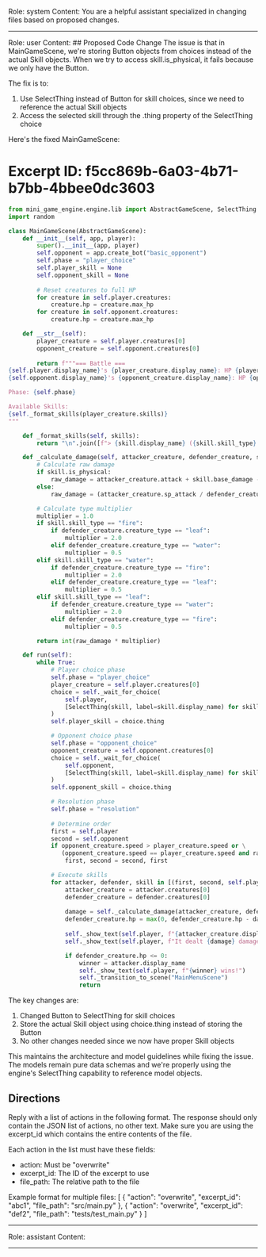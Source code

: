 Role: system
Content: You are a helpful assistant specialized in changing files based on proposed changes.
__________________
Role: user
Content: ## Proposed Code Change
The issue is that in MainGameScene, we're storing Button objects from choices instead of the actual Skill objects. When we try to access skill.is_physical, it fails because we only have the Button.

The fix is to:
1. Use SelectThing instead of Button for skill choices, since we need to reference the actual Skill objects
2. Access the selected skill through the .thing property of the SelectThing choice

Here's the fixed MainGameScene:

# Excerpt ID: f5cc869b-6a03-4b71-b7bb-4bbee0dc3603
```python main_game/scenes/main_game_scene.py
from mini_game_engine.engine.lib import AbstractGameScene, SelectThing
import random

class MainGameScene(AbstractGameScene):
    def __init__(self, app, player):
        super().__init__(app, player)
        self.opponent = app.create_bot("basic_opponent")
        self.phase = "player_choice"
        self.player_skill = None
        self.opponent_skill = None
        
        # Reset creatures to full HP
        for creature in self.player.creatures:
            creature.hp = creature.max_hp
        for creature in self.opponent.creatures:
            creature.hp = creature.max_hp

    def __str__(self):
        player_creature = self.player.creatures[0]
        opponent_creature = self.opponent.creatures[0]
        
        return f"""=== Battle ===
{self.player.display_name}'s {player_creature.display_name}: HP {player_creature.hp}/{player_creature.max_hp}
{self.opponent.display_name}'s {opponent_creature.display_name}: HP {opponent_creature.hp}/{opponent_creature.max_hp}

Phase: {self.phase}

Available Skills:
{self._format_skills(player_creature.skills)}
"""

    def _format_skills(self, skills):
        return "\n".join([f"> {skill.display_name} ({skill.skill_type} type, {'Physical' if skill.is_physical else 'Special'})" for skill in skills])

    def _calculate_damage(self, attacker_creature, defender_creature, skill):
        # Calculate raw damage
        if skill.is_physical:
            raw_damage = attacker_creature.attack + skill.base_damage - defender_creature.defense
        else:
            raw_damage = (attacker_creature.sp_attack / defender_creature.sp_defense) * skill.base_damage

        # Calculate type multiplier
        multiplier = 1.0
        if skill.skill_type == "fire":
            if defender_creature.creature_type == "leaf":
                multiplier = 2.0
            elif defender_creature.creature_type == "water":
                multiplier = 0.5
        elif skill.skill_type == "water":
            if defender_creature.creature_type == "fire":
                multiplier = 2.0
            elif defender_creature.creature_type == "leaf":
                multiplier = 0.5
        elif skill.skill_type == "leaf":
            if defender_creature.creature_type == "water":
                multiplier = 2.0
            elif defender_creature.creature_type == "fire":
                multiplier = 0.5

        return int(raw_damage * multiplier)

    def run(self):
        while True:
            # Player choice phase
            self.phase = "player_choice"
            player_creature = self.player.creatures[0]
            choice = self._wait_for_choice(
                self.player,
                [SelectThing(skill, label=skill.display_name) for skill in player_creature.skills]
            )
            self.player_skill = choice.thing

            # Opponent choice phase
            self.phase = "opponent_choice"
            opponent_creature = self.opponent.creatures[0]
            choice = self._wait_for_choice(
                self.opponent,
                [SelectThing(skill, label=skill.display_name) for skill in opponent_creature.skills]
            )
            self.opponent_skill = choice.thing

            # Resolution phase
            self.phase = "resolution"
            
            # Determine order
            first = self.player
            second = self.opponent
            if opponent_creature.speed > player_creature.speed or \
               (opponent_creature.speed == player_creature.speed and random.random() < 0.5):
                first, second = second, first

            # Execute skills
            for attacker, defender, skill in [(first, second, self.player_skill), (second, first, self.opponent_skill)]:
                attacker_creature = attacker.creatures[0]
                defender_creature = defender.creatures[0]
                
                damage = self._calculate_damage(attacker_creature, defender_creature, skill)
                defender_creature.hp = max(0, defender_creature.hp - damage)
                
                self._show_text(self.player, f"{attacker_creature.display_name} used {skill.display_name}!")
                self._show_text(self.player, f"It dealt {damage} damage!")

                if defender_creature.hp <= 0:
                    winner = attacker.display_name
                    self._show_text(self.player, f"{winner} wins!")
                    self._transition_to_scene("MainMenuScene")
                    return
```

The key changes are:
1. Changed Button to SelectThing for skill choices
2. Store the actual Skill object using choice.thing instead of storing the Button
3. No other changes needed since we now have proper Skill objects

This maintains the architecture and model guidelines while fixing the issue. The models remain pure data schemas and we're properly using the engine's SelectThing capability to reference model objects.

## Directions
Reply with a list of actions in the following format. The response should only contain the JSON list of actions, no other text.
Make sure you are using the excerpt_id which contains the entire contents of the file.

Each action in the list must have these fields:
- action: Must be "overwrite"
- excerpt_id: The ID of the excerpt to use
- file_path: The relative path to the file

Example format for multiple files:
[
    {
        "action": "overwrite",
        "excerpt_id": "abc1",
        "file_path": "src/main.py"
    },
    {
        "action": "overwrite",
        "excerpt_id": "def2",
        "file_path": "tests/test_main.py"
    }
]
__________________
Role: assistant
Content: 
__________________
